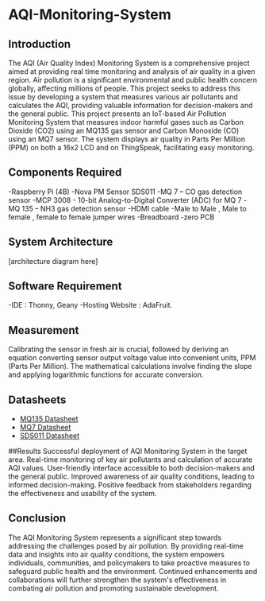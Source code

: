 # AQI-Monitoring-System

## Introduction
The AQI (Air Quality Index) Monitoring System is a comprehensive project aimed at providing real
time monitoring and analysis of air quality in a given region. Air pollution is a significant
 environmental and public health concern globally, affecting millions of people. This project seeks to
 address this issue by developing a system that measures various air pollutants and calculates the
 AQI, providing valuable information for decision-makers and the general public.
This project presents an IoT-based Air Pollution Monitoring System that measures indoor harmful gases such as Carbon Dioxide (CO2) using an MQ135 gas sensor and Carbon Monoxide (CO) using an MQ7 sensor. The system displays air quality in Parts Per Million (PPM) on both a 16x2 LCD and on ThingSpeak, facilitating easy monitoring.

## Components Required
 -Raspberry Pi (4B)
 -Nova PM Sensor SDS011
 -MQ 7 – CO gas detection sensor
 -MCP 3008 - 10-bit Analog-to-Digital Converter (ADC) for MQ 7
 -MQ 135 – NH3 gas detection sensor 
 -HDMI cable
 -Male to Male , Male to female , female to female jumper wires
 -Breadboard
 -zero PCB

## System Architecture
[architecture diagram here]

## Software Requirement
-IDE : Thonny, Geany
-Hosting Website : AdaFruit.

## Measurement
Calibrating the sensor in fresh air is crucial, followed by deriving an equation converting sensor output voltage value into convenient units, PPM (Parts Per Million). The mathematical calculations involve finding the slope and applying logarithmic functions for accurate conversion.

## Datasheets
- [MQ135 Datasheet](https://www.olimex.com/Products/Components/Sensors/Gas/SNS-MQ135/resources/SNS-MQ135.pdf)
- [MQ7 Datasheet](https://www.pololu.com/file/0J313/MQ7.pdf)
- [SDS011 Datasheet](https://cdn-reichelt.de/documents/datenblatt/X200/SDS011-DATASHEET.pdf)

##Results
Successful deployment of AQI Monitoring System in the target area.
Real-time monitoring of key air pollutants and calculation of accurate AQI values.
User-friendly interface accessible to both decision-makers and the general public.
Improved awareness of air quality conditions, leading to informed decision-making.
Positive feedback from stakeholders regarding the effectiveness and usability of the system.

## Conclusion
The AQI Monitoring System represents a significant step towards addressing the challenges posed by air pollution. By providing real-time data and insights into air quality conditions, the system empowers individuals, communities, and policymakers to take proactive measures to safeguard public health and the environment. Continued enhancements and collaborations will further strengthen the system's effectiveness in combating air pollution and promoting sustainable development.
